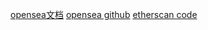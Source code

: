 [opensea文档](https://docs.opensea.io/docs/1-structuring-your-smart-contract)
[opensea github](https://github.com/ProjectOpenSea/opensea-creatures)
[etherscan code](https://etherscan.io/address/0x7be8076f4ea4a4ad08075c2508e481d6c946d12b#code)